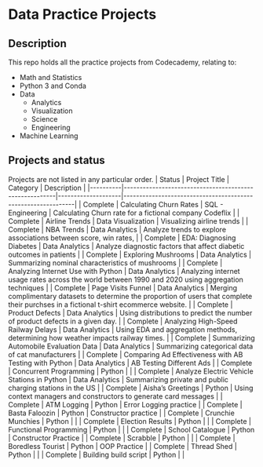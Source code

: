 # Data Practice Projects

## Description
This repo holds all the practice projects from Codecademy, relating to:
- Math and Statistics
- Python 3 and Conda
- Data 
  - Analytics
  - Visualization
  - Science
  - Engineering
- Machine Learning
## Projects and status
Projects are not listed in any particular order.
| Status   | Project Title                                          | Category           | Description                                                  |
|----------|--------------------------------------------------------|--------------------|--------------------------------------------------------------|
| Complete | Calculating Churn Rates                                | SQL - Engineering  | Calculating Churn rate for a fictional company Codeflix      |
| Complete | Airline Trends                                         | Data Visualization | Visualizing airline trends                                   |
| Complete | NBA Trends                                             | Data Analytics     | Analyze trends to explore associations between score, win rates,  |
| Complete | EDA: Diagnosing Diabetes                               | Data Analytics     | Analyze diagnostic factors that affect diabetic outcomes in patients |
| Complete | Exploring Mushrooms                                    | Data Analytics     | Summarizing nominal characteristics of mushrooms             |
| Complete | Analyzing Internet Use with Python                     | Data Analytics     | Analyzing internet usage rates across the world between 1990 and 2020 using aggregation techniques |
| Complete | Page Visits Funnel                                     | Data Analytics     | Merging complimentary datasets to determine the proportion of users that complete their purchses in a fictional t-shirt ecommerce website.  |
| Complete | Product Defects                                        | Data Analytics     | Using distributions to predict the number of product defects in a given day. |
| Complete | Analyzing High-Speed Railway Delays                    | Data Analytics     | Using EDA and aggregation methods, determining how weather impacts railway times. |
| Complete | Summarizing Automobile Evaluation Data                 | Data Analytics     | Summarizing categorical data of cat manufacturers            |
| Complete | Comparing Ad Effectiveness with AB Testing with Python | Data Analytics     | AB Testing Different Ads                                     |
| Complete | Concurrent Programming                                 | Python             |                                                              |
| Complete | Analyze Electric Vehicle Stations in Python            | Data Analytics     | Summarizing private and public charging stations in the US   |
| Complete | Aisha’s Greetings                                      | Python             | Using context managers and constructors to generate card messages |
| Complete | ATM Logging                                            | Python             | Error Logging practice                                       |
| Complete | Basta Faloozin                                         | Python             | Constructor practice                                         |
| Complete | Crunchie Munchies                                      | Python             |                                                              |
| Complete | Election Results                                       | Python             |                                                              |
| Complete | Functional Programming                                 | Python             |                                                              |
| Complete | School Catalogue                                       | Python             | Constructor Practice                                         |
| Complete | Scrabble                                               | Python             |                                                              |
| Complete | Boredless Tourist                                      | Python             | OOP Practice                                                 |
| Complete | Thread Shed                                            | Python             |                                                              |
| Complete | Building build script                                  | Python             |                                                              |
